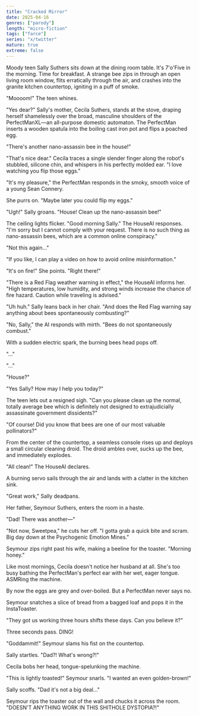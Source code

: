 ```yaml
---
title: "Cracked Mirror"
date: 2025-04-16
genres: ["parody"]
length: "micro-fiction"
tags: ["farce"]
series: "x/twitter"
mature: true
extreme: false
---
```

Moody teen Sally Suthers sits down at the dining room table. It's 7'o'Five in the morning. Time for breakfast. A strange bee zips in through an open living room window, flits erratically through the air, and crashes into the granite kitchen countertop, igniting in a puff of smoke.

"Moooom!" The teen whines.

"Yes dear?" Sally's mother, Cecila Suthers, stands at the stove, draping herself shamelessly over the broad, masculine shoulders of the PerfectManXL—an all-purpose domestic automaton. The PerfectMan inserts a wooden spatula into the boiling cast iron pot and flips a poached egg.

"There's another nano-assassin bee in the house!"

"That's nice dear." Cecila traces a single slender finger along the robot's stubbled, silicone chin, and whispers in his perfectly molded ear. "I love watching you flip those eggs."

"It's my pleasure," the PerfectMan responds in the smoky, smooth voice of a young Sean Connery.

She purrs on. "Maybe later you could flip my eggs."

"Ugh!" Sally groans. "House! Clean up the nano-assassin bee!"

The ceiling lights flicker. "Good morning Sally." The HouseAI responses. "I'm sorry but I cannot comply with your request. There is no such thing as nano-assassin bees, which are a common online conspiracy."

"Not this again..."

"If you like, I can play a video on how to avoid online misinformation."

"It's on fire!" She points.  "Right there!"

"There is a Red Flag weather warning in effect," the HouseAI informs her. "High temperatures, low humidity, and strong winds increase the chance of fire hazard. Caution while traveling is advised."

"Uh huh." Sally leans back in her chair. "And does the Red Flag warning say anything about bees spontaneously combusting?"

"No, Sally," the AI responds with mirth. "Bees do not spontaneously combust."

With a sudden electric spark, the burning bees head pops off.

"..."

"..."

"House?"

"Yes Sally? How may I help you today?"

The teen lets out a resigned sigh. "Can you please clean up the normal, totally average bee which is definitely not designed to extrajudicially assassinate government dissidents?"

"Of course! Did you know that bees are one of our most valuable pollinators?"

From the center of the countertop, a seamless console rises up and deploys a small circular cleaning droid. The droid ambles over, sucks up the bee, and immediately explodes.

"All clean!" The HouseAI declares.

A burning servo sails through the air and lands with a clatter in the kitchen sink.

"Great work," Sally deadpans.

Her father, Seymour Suthers, enters the room in a haste.

"Dad! There was another—"

"Not now, Sweetpea," he cuts her off. "I gotta grab a quick bite and scram. Big day down at the Psychogenic Emotion Mines."

Seymour zips right past his wife, making a beeline for the toaster. "Morning honey."

Like most mornings, Cecila doesn't notice her husband at all. She's too busy bathing the PerfectMan's perfect ear with her wet, eager tongue. ASMRing the machine. 

By now the eggs are grey and over-boiled. But a PerfectMan never says no.

Seymour snatches a slice of bread from a bagged loaf and pops it in the InstaToaster.

"They got us working three hours shifts these days. Can you believe it?"

Three seconds pass. DING! 

"Goddammit!" Seymour slams his fist on the countertop.

Sally startles. "Dad?! What's wrong?!" 

Cecila bobs her head, tongue-spelunking the machine.

"This is lightly toasted!" Seymour snarls. "I wanted an even golden-brown!"

Sally scoffs. "Dad it's not a big deal..."

Seymour rips the toaster out of the wall and chucks it across the room. "DOESN'T ANYTHING WORK IN THIS SHITHOLE DYSTOPIA?!"
